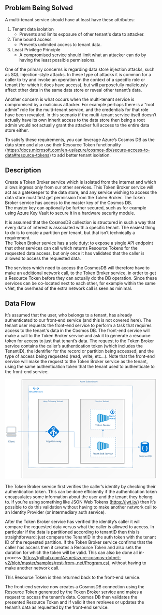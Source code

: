 ## Problem Being Solved
A multi-tenant service should have at least have these attributes:

1. Tenant data isolation
   - Prevents and limits exposure of other tenant's data to attacker.
2. Time bound access
   - Prevents unlimited access to tenant data.
3. Least Privilege Principle
   - A compromised service should limit what an attacker can do by having the least possible permissions.

One of the primary concerns is regarding data store injection attacks, such as SQL Injection-style attacks. In these 
type of attacks it is common for a caller to try and invoke an operation in the context of a specific role or tenant 
(for which it does have access), but will purposefully maliciously affect other data in the same data store or reveal 
other tenant’s data.

Another concern is what occurs when the multi-tenant service is compromised by a malicious attacker.  For example 
perhaps there is a “root admin” role for the multi-tenant service, and the credentials for that role have been revealed. 
In this scenario if the multi-tenant service itself doesn’t actually have its own inherit access to the data store then 
being a root admin would not actually grant the attacker full access to the entire data store either.

To satisfy these requirements, you can leverage Azure’s Cosmos DB as the data store and also use their Resource Token 
functionality (https://docs.microsoft.com/en-us/azure/cosmos-db/secure-access-to-data#resource-tokens) to add better 
tenant isolation.

## Description

Create a Token Broker service which is isolated from the internet and which allows ingress only from our other services. 
This Token Broker service will act as a gatekeeper to the data store, and any service wishing to access the data store 
must first get permission from the Token Broker. The Token Broker service has access to the master key of the Cosmos DB.  
The master key can optionally be further secured, such as for example using Azure Key Vault to secure it in a hardware 
security module.  

It is assumed that the CosmosDB collection is structured in such a way that every data of interest is associated with a 
specific tenant.  The easiest thing to do is to create a partition per tenant, but that isn’t technically a requirement.  
The Token Broker service has a sole duty: to expose a single API endpoint that other services can call which returns 
Resource Tokens for the requested data access, but only once it has validated that the caller is allowed to access the 
requested data.

The services which need to access the CosmosDB will therefore have to make an additional network call, to the Token 
Broker service, in order to get a Resource Token before they can actually do the DB operation.  Since these services 
can be co-located next to each other, for example within the same vNet, the overhead of the extra network call is seen 
as minimal.

## Data Flow
It’s assumed that the user, who belongs to a tenant, has already authenticated to our front-end service (and this is not 
covered here).  The tenant user requests the front-end service to perform a task that requires access to the tenant's 
data in the Cosmos DB.  The front-end service will make a call to the Token Broker service and ask it to generate a 
resource token for access to just that tenant’s data.  The request to the Token Broker service contains the caller’s 
authentication token (which includes the TenantID), the identifier for the record or partition being accessed, and the 
type of access being requested (read, write, etc…).  Note that the front-end service will make the request to the Token 
Broker service as the tenant, using the same authentication token that the tenant used to authenticate to the front-end 
service.

![Token Broker architecture](ResourceTokenBrokerArchitecture.png)

The Token Broker service first verifies the caller’s identity by checking their authentication token.  This can be done 
efficiently if the authentication token encapsulates some information about the user and the tenant they belong to.  If 
you’re using something like JSON Web Tokens (https://jwt.io/) then it’s possible to do this validation without having to 
make another network call to an Identity Provider (or intermediary auth service).  

After the Token Broker service has verified the identity’s caller it will compare the requested data versus what the 
caller is allowed to access.  In particular if the data is partitioned according to tenantID then this is 
straightforward: just compare the TenantID in the auth token with the tenant ID of the requested partition.  If the 
Token Broker service confirms that the caller has access then it creates a Resource Token and also sets the duration for 
which the token will be valid.  This can also be done all in-process 
(https://github.com/Azure/azure-cosmos-dotnet-v2/blob/master/samples/rest-from-.net/Program.cs), without having to make 
another network call.

This Resource Token is then returned back to the front-end service.

The front-end service now creates a CosmosDB connection using the Resource Token generated by the Token Broker service 
and makes a request to access the tenant’s data.  Cosmos DB then validates the presented Resource Token and if valid it 
then retrieves or updates the tenant’s data as requested by the front-end service.
